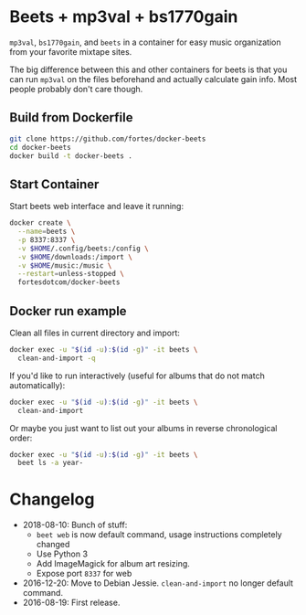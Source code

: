 # Beets + mp3val + bs1770gain

`mp3val`, `bs1770gain`, and `beets` in a container for easy music organization from your favorite mixtape sites.

The big difference between this and other containers for beets is that you can run `mp3val` on the files beforehand and actually calculate gain info. Most people probably don't care though.

## Build from Dockerfile

```sh
git clone https://github.com/fortes/docker-beets
cd docker-beets
docker build -t docker-beets .
```

## Start Container

Start beets web interface and leave it running:

```sh
docker create \
  --name=beets \
  -p 8337:8337 \
  -v $HOME/.config/beets:/config \
  -v $HOME/downloads:/import \
  -v $HOME/music:/music \
  --restart=unless-stopped \
  fortesdotcom/docker-beets
```

## Docker run example

Clean all files in current directory and import:

```sh
docker exec -u "$(id -u):$(id -g)" -it beets \
  clean-and-import -q
```

If you'd like to run interactively (useful for albums that do not match automatically):

```sh
docker exec -u "$(id -u):$(id -g)" -it beets \
  clean-and-import
```

Or maybe you just want to list out your albums in reverse chronological order:

```sh
docker exec -u "$(id -u):$(id -g)" -it beets \
  beet ls -a year-
```

# Changelog

* 2018-08-10: Bunch of stuff:
  * `beet web` is now default command, usage instructions completely changed
  * Use Python 3
  * Add ImageMagick for album art resizing.
  * Expose port `8337` for web
* 2016-12-20: Move to Debian Jessie. `clean-and-import` no longer default command.
* 2016-08-19: First release.
